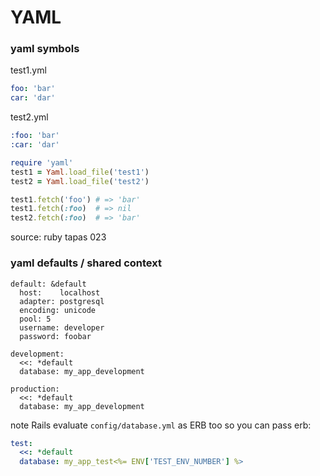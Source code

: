 # YAML 

### yaml symbols 

test1.yml

```yaml
foo: 'bar'
car: 'dar'
```

test2.yml

```yaml
:foo: 'bar'
:car: 'dar'
```

```ruby
require 'yaml'
test1 = Yaml.load_file('test1')
test2 = Yaml.load_file('test2')

test1.fetch('foo') # => 'bar'
test1.fetch(:foo)  # => nil
test2.fetch(:foo)  # => 'bar'
```

source: ruby tapas 023

### yaml defaults / shared context

```
default: &default 
  host:    localhost
  adapter: postgresql
  encoding: unicode
  pool: 5
  username: developer
  password: foobar

development:
  <<: *default
  database: my_app_development

production:
  <<: *default
  database: my_app_development
```

note Rails evaluate `config/database.yml` as ERB too so you can pass
erb:

```yaml
test:
  <<: *default
  database: my_app_test<%= ENV['TEST_ENV_NUMBER'] %>
```






